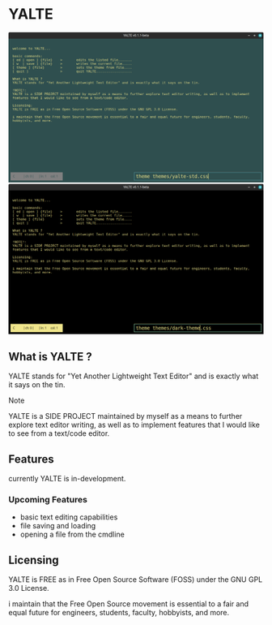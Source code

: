 # YALTE

![image](media/yalte_theme00.png)
![image](media/yalte_theme01.png)

## What is YALTE ?
YALTE stands for "Yet Another Lightweight Text Editor" and is
exactly what it says on the tin.

> [!NOTE]
> YALTE is a SIDE PROJECT maintained by myself as a means to
> further explore text editor writing, as well as to implement
> features that I would like to see from a text/code editor.

## Features
currently YALTE is in-development.

### Upcoming Features
- basic text editing capabilities
- file saving and loading
- opening a file from the cmdline

## Licensing
YALTE is FREE as in Free Open Source Software (FOSS) under the 
GNU GPL 3.0 License. 

i maintain that the Free Open Source movement is essential to a 
fair and equal future for engineers, students, faculty, hobbyists,
and more.
